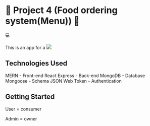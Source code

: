 # :page_with_curl: Project 4 (Food ordering system(Menu)) :ramen:

:computer:

This is an app for a
<img src="./forReadme/image1.png"/>

## Technologies Used

MERN - Front-end React Express - Back-end MongoDB - Database Mongoose - Schema JSON Web Token - Authentication

## Getting Started

User = consumer

Admin = owner
